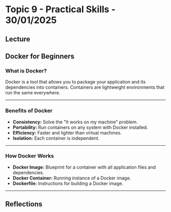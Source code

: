 # Topic 9 - Practical Skills - 30/01/2025


## Lecture



## **Docker for Beginners**

### **What is Docker?**
Docker is a tool that allows you to package your application and its dependencies into containers. Containers are lightweight environments that run the same everywhere.

---

### **Benefits of Docker**
- **Consistency:** Solve the "It works on my machine" problem.
- **Portability:** Run containers on any system with Docker installed.
- **Efficiency:** Faster and lighter than virtual machines.
- **Isolation:** Each container is independent.

---

### **How Docker Works**
- **Docker Image:** Blueprint for a container with all application files and dependencies.
- **Docker Container:** Running instance of a Docker image.
- **Dockerfile:** Instructions for building a Docker image.

---



## Reflections






